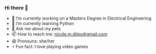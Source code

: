 ### Hi there 👋

- 🔭 I’m currently working on a Masters Degree in Electrical Engineering
- 🌱 I’m currently learning Python
- 💬 Ask me about my pets
- 📫 How to reach me: nicole.m.dileo@gmail.com
- 😄 Pronouns: she/her
- ⚡ Fun fact: I love playing video games
